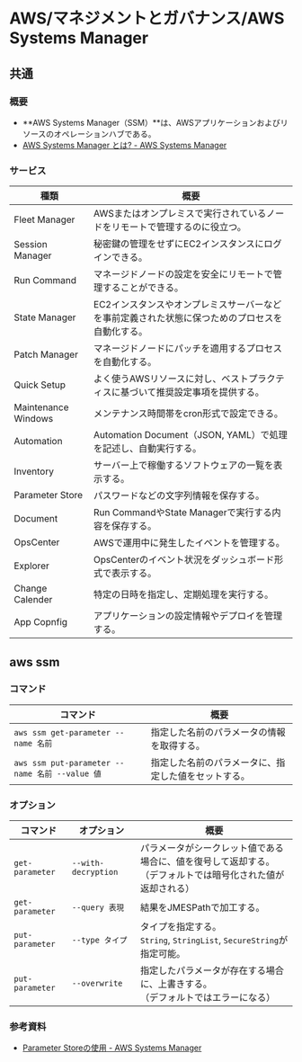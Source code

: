 # AWS/マネジメントとガバナンス/AWS Systems Manager

## 共通

### 概要

- **AWS Systems Manager（SSM）**は、AWSアプリケーションおよびリソースのオペレーションハブである。
- [AWS Systems Manager とは? - AWS Systems Manager](https://docs.aws.amazon.com/ja_jp/systems-manager/latest/userguide/what-is-systems-manager.html)

### サービス

| 種類                | 概要                                                         |
| ------------------- | ------------------------------------------------------------ |
| Fleet Manager       | AWSまたはオンプレミスで実行されているノードをリモートで管理するのに役立つ。 |
| Session Manager     | 秘密鍵の管理をせずにEC2インスタンスにログインできる。        |
| Run Command         | マネージドノードの設定を安全にリモートで管理することができる。 |
| State Manager       | EC2インスタンスやオンプレミスサーバーなどを事前定義された状態に保つためのプロセスを自動化する。 |
| Patch Manager       | マネージドノードにパッチを適用するプロセスを自動化する。     |
| Quick Setup         | よく使うAWSリソースに対し、ベストプラクティスに基づいて推奨設定事項を提供する。 |
| Maintenance Windows | メンテナンス時間帯をcron形式で設定できる。                   |
| Automation          | Automation Document（JSON, YAML）で処理を記述し、自動実行する。 |
| Inventory           | サーバー上で稼働するソフトウェアの一覧を表示する。           |
| Parameter Store     | パスワードなどの文字列情報を保存する。                       |
| Document            | Run CommandやState Managerで実行する内容を保存する。         |
| OpsCenter           | AWSで運用中に発生したイベントを管理する。                    |
| Explorer            | OpsCenterのイベント状況をダッシュボード形式で表示する。      |
| Change Calender     | 特定の日時を指定し、定期処理を実行する。                     |
| App Copnfig         | アプリケーションの設定情報やデプロイを管理する。             |

## aws ssm

### コマンド

| コマンド                                       | 概要                                                 |
| ---------------------------------------------- | ---------------------------------------------------- |
| `aws ssm get-parameter --name 名前`            | 指定した名前のパラメータの情報を取得する。           |
| `aws ssm put-parameter --name 名前 --value 値` | 指定した名前のパラメータに、指定した値をセットする。 |

### オプション

| コマンド        | オプション          | 概要                                                         |
| --------------- | ------------------- | ------------------------------------------------------------ |
| `get-parameter` | `--with-decryption` | パラメータがシークレット値である場合に、値を復号して返却する。<br />（デフォルトでは暗号化された値が返却される） |
| `get-parameter` | `--query 表現`      | 結果をJMESPathで加工する。                                   |
| `put-parameter` | `--type タイプ`     | タイプを指定する。<br />`String`, `StringList`, `SecureString`が指定可能。 |
| `put-parameter` | `--overwrite`       | 指定したパラメータが存在する場合に、上書きする。<br />（デフォルトではエラーになる） |

### 参考資料

- [Parameter Storeの使用 - AWS Systems Manager](https://docs.aws.amazon.com/ja_jp/systems-manager/latest/userguide/parameter-store-working-with.html)
